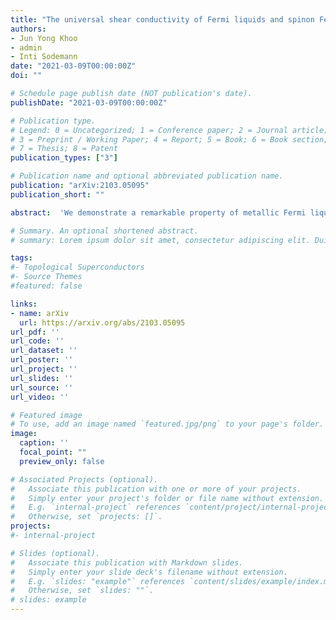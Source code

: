 ```yaml
---
title: "The universal shear conductivity of Fermi liquids and spinon Fermi surface states and its detection via spin qubit noise magnetometry"
authors: 
- Jun Yong Khoo
- admin
- Inti Sodemann
date: "2021-03-09T00:00:00Z"
doi: ""

# Schedule page publish date (NOT publication's date).
publishDate: "2021-03-09T00:00:00Z"

# Publication type.
# Legend: 0 = Uncategorized; 1 = Conference paper; 2 = Journal article;
# 3 = Preprint / Working Paper; 4 = Report; 5 = Book; 6 = Book section;
# 7 = Thesis; 8 = Patent
publication_types: ["3"]

# Publication name and optional abbreviated publication name.
publication: "arXiv:2103.05095"
publication_short: ""

abstract:  'We demonstrate a remarkable property of metallic Fermi liquids: the transverse conductivity assumes a universal value in the quasi-static  (ω → 0) limit for wavevectors q in the regime l≪q≪pF, where l is the mean free path and pF is the Fermi momentum. This value is (e^2/h)R/q in two dimensions (2D), where R measures the local radius of curvature of the Fermi surface in momentum space. Even more surprisingly, we find that U(1) spin liquids with a spinon Fermi surface have the same universal transverse conductivity. This means such spin liquids behave effectively as metals in this regime, even though they appear insulating in standard transport experiments. Moreover, we show that transverse current fluctuations result in a universal low-frequency magnetic noise that can be directly probed by a spin qubit, such as a nitrogen-vacancy center in diamond, placed at a distance z above of the 2D metal or spin liquid. Specifically the magnetic noise is given by C omega P/z, where P is the perimeter of the Fermi surface in momentum space and C is a combination of fundamental constants of nature. Therefore these observables are controlled purely by the geometry of the Fermi surface and are independent of kinematic details of the quasi-particles, such as their effective mass and interactions. This behavior can be used as a new technique to measure the size of the Fermi surface of metals and as a smoking gun probe to pinpoint the presence of the elusive spinon Fermi surface in two-dimensional systems. We estimate that this universal regime is within reach of current nitrogen-vacancy center spectroscopic techniques for several spinon Fermi surface candidate materials.' 

# Summary. An optional shortened abstract.
# summary: Lorem ipsum dolor sit amet, consectetur adipiscing elit. Duis posuere tellus ac convallis placerat. Proin tincidunt magna sed ex sollicitudin condimentum.

tags:
#- Topological Superconductors
#- Source Themes
#featured: false

links:
- name: arXiv
  url: https://arxiv.org/abs/2103.05095
url_pdf: ''
url_code: ''
url_dataset: ''
url_poster: ''
url_project: ''
url_slides: ''
url_source: ''
url_video: ''

# Featured image
# To use, add an image named `featured.jpg/png` to your page's folder. 
image:
  caption: ''
  focal_point: ""
  preview_only: false

# Associated Projects (optional).
#   Associate this publication with one or more of your projects.
#   Simply enter your project's folder or file name without extension.
#   E.g. `internal-project` references `content/project/internal-project/index.md`.
#   Otherwise, set `projects: []`.
projects:
#- internal-project

# Slides (optional).
#   Associate this publication with Markdown slides.
#   Simply enter your slide deck's filename without extension.
#   E.g. `slides: "example"` references `content/slides/example/index.md`.
#   Otherwise, set `slides: ""`.
# slides: example
---
```

